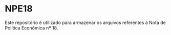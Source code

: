 # NPE18
Este repositório é utilizado para armazenar os arquivos referentes à Nota de Política Econômica nº 18. 
